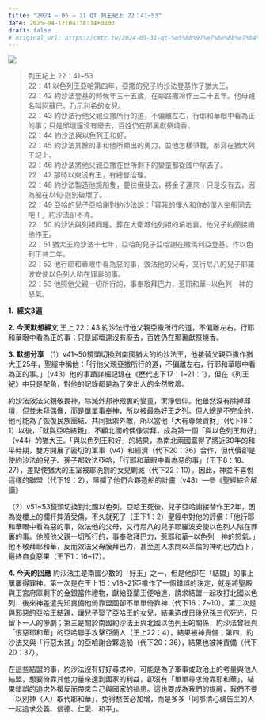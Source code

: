 ```yaml
---
title: "2024 – 05 – 31 QT 列王紀上 22：41~53"
date: 2025-04-12T04:38:34+0800
draft: false
# original_url: https://cmtc.tw/2024-05-31-qt-%e5%88%97%e7%8e%8b%e7%b4%80%e4%b8%8a-22%ef%bc%9a4153
---
```


![](/images/qt.jpg)
> 列王紀上 22：41\~53  
> 22：41 以色列王亞哈第四年，亞撒的兒子約沙法登基作了猶大王。  
> 22：42 約沙法登基的時候年三十五歲，在耶路撒冷作王二十五年。他母親名叫阿蘇巴，乃示利希的女兒。  
> 22：43 約沙法行他父親亞撒所行的道，不偏離左右，行耶和華眼中看為正的事；只是邱壇還沒有廢去，百姓仍在那裏獻祭燒香。  
> 22：44 約沙法與以色列王和好。  
> 22：45 約沙法其餘的事和他所顯出的勇力，並他怎樣爭戰，都寫在猶大列王記上。  
> 22：46 約沙法將他父親亞撒在世所剩下的孌童都從國中除去了。  
> 22：47 那時以東沒有王，有總督治理。  
> 22：48 約沙法製造他施船隻，要往俄斐去，將金子運來；只是沒有去，因為船在以旬‧迦別破壞了。  
> 22：49 亞哈的兒子亞哈謝對約沙法說：「容我的僕人和你的僕人坐船同去吧！」約沙法卻不肯。  
> 22：50 約沙法與列祖同睡。葬在大衛城他列祖的墳地裏。他兒子約蘭接續他作王。  
> 22：51 猶大王約沙法十七年，亞哈的兒子亞哈謝在撒瑪利亞登基，作以色列王共二年。  
> 22：52 他行耶和華眼中看為惡的事，效法他的父母，又行尼八的兒子耶羅波安使以色列人陷在罪裏的事。  
> 22：53 他照他父親一切所行的，事奉敬拜巴力，惹耶和華─以色列　神的怒氣。

**1.  經文3遍**

**2. 今天默想經文**
王上 22：43 約沙法行他父親亞撒所行的道，不偏離左右，行耶和華眼中看為正的事；只是邱壇還沒有廢去，百姓仍在那裏獻祭燒香。

**3. 默想分享**
（1）v41\~50鏡頭切換到南國猶大的約沙法王，他接替父親亞撒作猶大王25年，聖經中稱他：「行他父親亞撒所行的道，不偏離左右，行耶和華眼中看為正的事。」（v43）他的事蹟詳細記錄在《歷代志下17：1\~21：1》，但在《列王紀》中只是配角，對他的記錄都是為了突出人的全然敗壞。

約沙法效法父親敬畏神，除滅外邦神殿裏的孌童，潔淨信仰。他雖然沒有除掉邱壇，但並未拜偶像，而是單單事奉神，所以被最為好王之列。但人總是不完全的，他可能為了恢復民族團結、共同抵禦外敵，所以當他「大有尊榮資財」（代下18：1）以後，「就與亞哈結親」，不顧北國的偶像崇拜，成為第一個「與以色列王和好」（v44）的猶大王。「與以色列王和好」的結果，為南北兩國贏得了將近30年的和平時期，雙方開展了密切的軍事（v4）和經濟（代下20：36）合作，但代價卻是使約沙法的兒子、孫子都效法亞哈，「行耶和華眼中看為惡的事」（王下8：18、27），差點使猶大的王室被耶洗別的女兒剿滅（代下22：10）。因此，神並不喜悅這樣的聯盟（代下19：2），阻攔了他們合夥造船的計畫（v48）—參《聖經綜合解讀》

（2）v51\~53鏡頭切換到北國以色列，亞哈王死後，兒子亞哈謝接替作王2年，因為從樓上的欄杆摔落受傷，不久就死了（王下1：2）聖經中對他的評價：「他行耶和華眼中看為惡的事，效法他的父母，又行尼八的兒子耶羅波安使以色列人陷在罪裏的事。他照他父親一切所行的，事奉敬拜巴力，惹耶和華─以色列　神的怒氣。」他不敬拜耶和華，反而效法父母膜拜巴力，甚至差人求問以革倫的神明巴力西卜，最終自食惡果（王下1：16\~17）。

**4. 今天的回應**
約沙法主是南國少數的「好王」之一，但是他卻在「結盟」的事上屢屢得罪神。第一次是在王上15：v18\~21亞撒作了一個錯誤的決定，就是將聖殿與王宮府庫剩下的金銀當作禮物，獻給亞蘭王便哈達，請求結盟一起攻打北國以色列，後來神差遣先知責備他倚靠盟國卻不單單倚靠神（代下16：7\~10）。第二次是與邪惡的亞哈王結親，讓兒子娶了亞哈王的女兒，結果造成日後兒孫三代死光，只留下一人的慘劇；第三是關於南國約沙法王與北國以色列王的關係，約沙法曾經與「恨惡耶和華」的亞哈聯手攻擊亞蘭人（王上22：4），結果被神責備；第四，約沙法又與「行惡太甚」的亞哈謝合夥造船（代下20：36），結果也被神責備（代下20：37）。

在這些結盟的事，約沙法沒有好好尋求神，可能是為了軍事或政治上的考量與他人結盟，想要倚靠其他力量來達到國家的利益，卻沒有「單單尋求倚靠耶和華」，結果錯誤的追求外援反而帶來自己與國家的禍患。這也要成為我們的提醒，我們不要「以別神（人）取代耶和華」，免得愁苦必加增，而是多多「同那清心禱告主的人一起追求公義、信德、仁愛、和平」。
